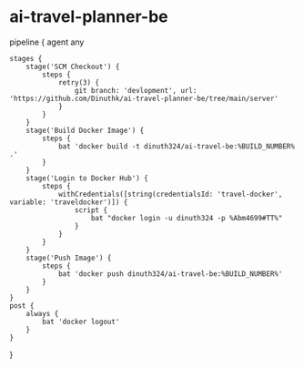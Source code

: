 # ai-travel-planner-be

pipeline {
    agent any 
    
    stages { 
        stage('SCM Checkout') {
            steps {
                retry(3) {
                    git branch: 'devlopment', url: 'https://github.com/Dinuthk/ai-travel-planner-be/tree/main/server'
                }
            }
        }
        stage('Build Docker Image') {
            steps {  
                bat 'docker build -t dinuth324/ai-travel-be:%BUILD_NUMBER% .'
            }
        }
        stage('Login to Docker Hub') {
            steps {
                withCredentials([string(credentialsId: 'travel-docker', variable: 'traveldocker')]) {
                    script {
                        bat "docker login -u dinuth324 -p %Abm4699#TT%"
                    }
                }
            }
        }
        stage('Push Image') {
            steps {
                bat 'docker push dinuth324/ai-travel-be:%BUILD_NUMBER%'
            }
        }
    }
    post {
        always {
            bat 'docker logout'
        }
    }
}